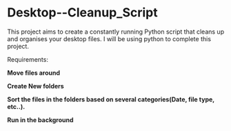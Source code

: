 # Desktop--Cleanup_Script

This project aims to create a constantly running Python script that cleans up and organises your desktop files.
I will be using python to complete this project.

Requirements:

**Move files around**

**Create New folders**

**Sort the files in the folders based on several categories(Date, file type, etc..).**

**Run in the background**
